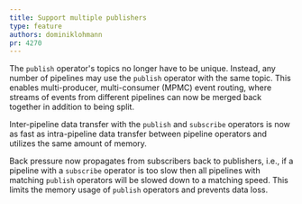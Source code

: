 ```yaml
---
title: Support multiple publishers
type: feature
authors: dominiklohmann
pr: 4270
---
```


The `publish` operator's topics no longer have to be unique. Instead, any number
of pipelines may use the `publish` operator with the same topic. This enables
multi-producer, multi-consumer (MPMC) event routing, where streams of events
from different pipelines can now be merged back together in addition to being
split.

Inter-pipeline data transfer with the `publish` and `subscribe` operators is now
as fast as intra-pipeline data transfer between pipeline operators and utilizes
the same amount of memory.

Back pressure now propagates from subscribers back to publishers, i.e., if a
pipeline with a `subscribe` operator is too slow then all pipelines with
matching `publish` operators will be slowed down to a matching speed. This
limits the memory usage of `publish` operators and prevents data loss.
